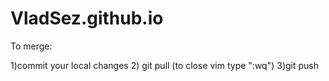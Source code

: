# VladSez.github.io
To merge:

1)commit your local changes
2) git pull (to close vim type ":wq")
3)git push